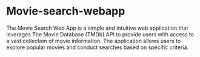 # Movie-search-webapp
The Movie Search Web App is a simple and intuitive web application that leverages The Movie Database (TMDb) API to provide users with access to a vast collection of movie information. The application allows users to explore popular movies and conduct searches based on specific criteria.
